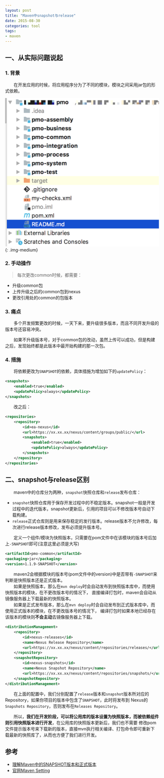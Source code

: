 ```yaml
---
layout: post
title: "Maven中snapshot与release"
date: 2015-08-30
categories: tool
tags: 
- maven
---
```


## 一、从实际问题说起

### 1. 背景
　　在开发应用的时候，将应用程序分为了不同的模块，模块之间采用jar包的形式依赖。

![](/assets/img/2015/maven-structure.png){: .img-medium}
   
### 2. 手动操作
>每次更改common时候，都需要：
* 升级common包
* 上传升级之后的common包到nexus
* 更改引用处的common的包版本

### 3. 痛点
　　多个开发频繁更改的时候，一天下来，要升级很多版本，而且不同开发升级的版本号还容易冲突。

　　如果不升级版本号，对于common包的改动，虽然上传可以成功，但是构建之后，发现始终都是此版本中最开始构建的那一次包。

### 4. 措施
　　将依赖更改为`SNAPSHOT`的依赖，具体措施为增加如下的`updatePolicy`：
```xml
<snapshots>
    <enabled>true</enabled>
    <updatePolicy>always</updatePolicy>
</snapshots>
```
　　改之后：
```xml
<repositories>
    <repository>
        <id>ea-nexus</id>
        <url>https://xx.xx.xx/nexus/content/groups/public/</url>
        <snapshots>
            <enabled>true</enabled>
            <updatePolicy>always</updatePolicy>
        </snapshots>
    </repository>
</repositories>
```

## 二、snapshot与release区别

　　maven中的仓库分为两种，`snapshot`快照仓库和`release`发布仓库：
* `snapshot`快照仓库用于保存开发过程中的不稳定版本。snapshot一般是开发过程中的迭代版本，snapshot更新后，引用的项目可以不修改版本号自动下载构建。
* `release`正式仓库则是用来保存稳定的发行版本。release版本不允许修改，每次进行release版本修改，发布必须提升版本号。

　　定义一个组件/模块为快照版本，只需要在pom文件中在该模块的版本号后加上`-SNAPSHOT`即可(注意这里必须是大写)
```xml
<artifactId>pmo-common</artifactId>
<packaging>jar</packaging>
<version>1.1.9-SNAPSHOT</version>
```

　　maven2会根据模块的版本号(pom文件中的version)中是否带有`-SNAPSHOT`来判断是快照版本还是正式版本。  
　　如果是快照版本，那么在`mvn deploy`时会自动发布到快照版本库中，而使用快照版本的模块，在不更改版本号的情况下，
直接编译打包时，maven会自动从镜像服务器上下载最新的快照版本。  
　　如果是正式发布版本，那么在`mvn deploy`时会自动发布到正式版本库中，而使用正式版本的模块，在不更改版本号的情况下，
编译打包时如果本地已经存在该版本的模块则**不会主动**去镜像服务器上下载。

```xml
<distributionManagement>
    <repository>
        <id>nexus-releases</id>
        <name>Nexus Release Repository</name>
        <url>https://xx.xx.xx/nexus/content/repositories/releases/</url>
    </repository>
    <snapshotRepository>
        <id>nexus-snapshots</id>
        <name>Nexus Snapshot Repository</name>
        <url>https://xx.xx.xx/nexus/content/repositories/snapshots/</url>
    </snapshotRepository>
</distributionManagement>
```
　　在上面的配置中，我们分别配置了`release`版本和`snapshot`版本所对应的Repository，如果你项目的版本中包含了`SNAPSHOT`，此时将发布到
Nexus的`Snapshots Repository`，否则发布在`Releases Repository`。

　　所以，**我们在开发阶段，可以将公用库的版本设置为快照版本，而被依赖组件则引用快照版本进行开发**，在公用库的快照版本更新后，我们也不需要
修改pom文件提示版本号来下载新的版本，直接mvn执行相关编译、打包命令即可重新下载最新的快照库了，从而也方便了我们进行开发。

## 参考
* [理解Maven中的SNAPSHOT版本和正式版本](http://www.huangbowen.net/blog/2016/01/29/understand-official-version-and-snapshot-version-in-maven/)
* [官网Maven Setting](https://maven.apache.org/ref/3.6.0/maven-settings/settings.html)

